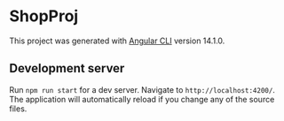 # ShopProj

This project was generated with [Angular CLI](https://github.com/angular/angular-cli) version 14.1.0.

## Development server

Run `npm run start` for a dev server. Navigate to `http://localhost:4200/`. The application will automatically reload if you change any of the source files.
